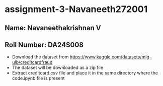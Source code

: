 # assignment-3-Navaneeth272001

## Name: Navaneethakrishnan V
## Roll Number: DA24S008

- Download the dataset from https://www.kaggle.com/datasets/mlg-ulb/creditcardfraud
- The dataset will be downloaded as a zip file
- Extract creditcard.csv file and place it in the same directory where the code.ipynb file is present
